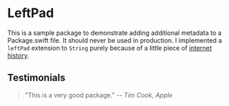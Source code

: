 # LeftPad

This is a sample package to demonstrate adding additional metadata to a Package.swift file. It should never be used in production. I implemented a `leftPad` extension to `String` purely because of a little piece of [internet history](https://qz.com/646467/how-one-programmer-broke-the-internet-by-deleting-a-tiny-piece-of-code/).

## Testimonials

> "This is a very good package." -- *Tim Cook, Apple*
